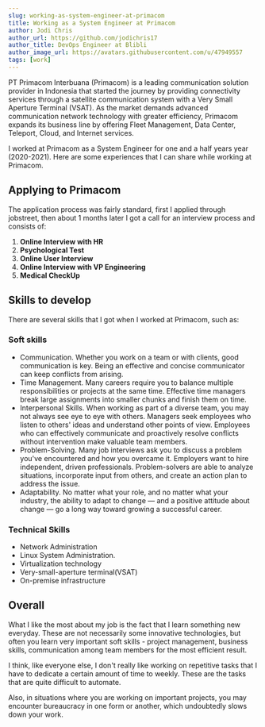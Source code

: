 ```yaml
---
slug: working-as-system-engineer-at-primacom
title: Working as a System Engineer at Primacom
author: Jodi Chris
author_url: https://github.com/jodichris17
author_title: DevOps Engineer at Blibli
author_image_url: https://avatars.githubusercontent.com/u/47949557
tags: [work]
---
```


PT Primacom Interbuana (Primacom) is a leading communication solution provider in Indonesia that started the journey by providing connectivity services through a satellite communication system with a Very Small Aperture Terminal (VSAT). As the market demands advanced communication network technology with greater efficiency, Primacom expands its business line by offering Fleet Management, Data Center, Teleport, Cloud, and Internet services.

I worked at Primacom as a System Engineer for one and a half years year (2020-2021). Here are some experiences that I can share while working at Primacom.

<!--truncate-->
## Applying to Primacom

The application process was fairly standard, first I applied through jobstreet, then about 1 months later I got a call for an interview process and consists of:
1. **Online Interview with HR**
2. **Psychological Test**
3. **Online User Interview**
4. **Online Interview with VP Engineering**
5. **Medical CheckUp**

## Skills to develop
There are several skills that I got when I worked at Primacom, such as:
### Soft skills
- Communication. Whether you work on a team or with clients, good communication is key. Being an effective and concise communicator can keep conflicts from arising.
- Time Management. Many careers require you to balance multiple responsibilities or projects at the same time. Effective time managers break large assignments into smaller chunks and finish them on time.
- Interpersonal Skills. When working as part of a diverse team, you may not always see eye to eye with others. Managers seek employees who listen to others' ideas and understand other points of view. Employees who can effectively communicate and proactively resolve conflicts without intervention make valuable team members.
- Problem-Solving. Many job interviews ask you to discuss a problem you've encountered and how you overcame it. Employers want to hire independent, driven professionals. Problem-solvers are able to analyze situations, incorporate input from others, and create an action plan to address the issue.
- Adaptability. No matter what your role, and no matter what your industry, the ability to adapt to change — and a positive attitude about change — go a long way toward growing a successful career.
### Technical Skills
- Network Administration
- Linux System Administration. 
- Virtualization technology
- Very-small-aperture terminal(VSAT)
- On-premise infrastructure
## Overall
What I like the most about my job is the fact that I learn something new everyday. These are not necessarily some innovative technologies, but often you learn very important soft skills - project management, business skills, communication among team members for the most efficient result. 

I think, like everyone else, I don't really like working on repetitive tasks that I have to dedicate a certain amount of time to weekly. These are the tasks that are quite difficult to automate.

Also, in situations where you are working on important projects, you may encounter bureaucracy in one form or another, which undoubtedly slows down your work.